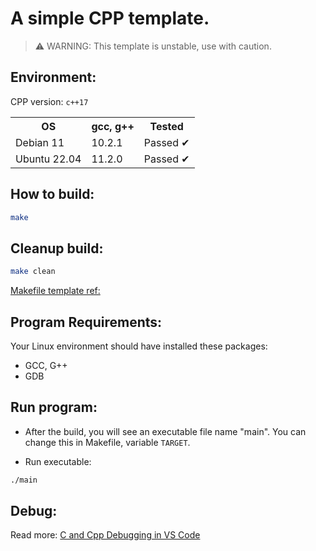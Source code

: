 # A simple CPP template.

> ⚠️ WARNING: This template is unstable, use with caution.

## Environment:

CPP version: `c++17`

<table>
  <tr>
    <th>OS</th>
    <th>gcc, g++</th>
    <th>Tested</th>
  </tr>
  <tr>
    <td>Debian 11</td>
    <td>10.2.1</td>
    <td>Passed ✔</td>
  </tr>
  <tr>
    <td>Ubuntu 22.04</td>
    <td>11.2.0</td>
    <td>Passed ✔</td>
  </tr>
</table>

## How to build:

```bash
make
```

## Cleanup build:

```bash
make clean
```

[Makefile template ref:](https://makefiletutorial.com/#makefile-cookbook)

## Program Requirements:

Your Linux environment should have installed these packages:

- GCC, G++
- GDB

## Run program:

- After the build, you will see an executable file name "main". You can change this
  in Makefile, variable `TARGET`.

- Run executable:

```bash
./main
```

## Debug:

Read more: [C and Cpp Debugging in VS Code](https://github.com/bloominstituteoftechnology/CS-Wiki/wiki/C-and-Cpp-Debugging-in-VS-Code)
